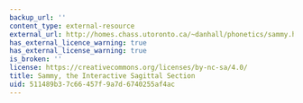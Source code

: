 ```yaml
---
backup_url: ''
content_type: external-resource
external_url: http://homes.chass.utoronto.ca/~danhall/phonetics/sammy.html
has_external_licence_warning: true
has_external_license_warning: true
is_broken: ''
license: https://creativecommons.org/licenses/by-nc-sa/4.0/
title: Sammy, the Interactive Sagittal Section
uid: 511489b3-7c66-457f-9a7d-6740255af4ac
---
```

